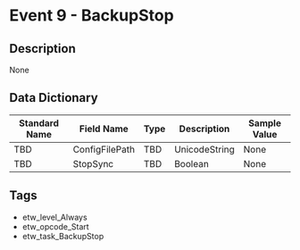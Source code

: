 # Event 9 - BackupStop

## Description
None

## Data Dictionary
|Standard Name|Field Name|Type|Description|Sample Value|
|---|---|---|---|---|
|TBD|ConfigFilePath|TBD|UnicodeString|None|None|
|TBD|StopSync|TBD|Boolean|None|None|

## Tags
* etw_level_Always
* etw_opcode_Start
* etw_task_BackupStop